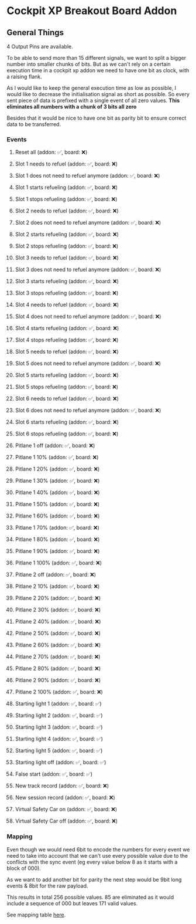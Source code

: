 # Cockpit XP Breakout Board Addon

## General Things

4 Output Pins are available.

To be able to send more than 15 different signals, we want to split a bigger number into smaller chunks of bits.
But as we can't rely on a certain execution time in a cockpit xp addon we need to have one bit as clock, with a
raising flank.

As I would like to keep the general execution time as low as possible, I would like to decrease the initialisation
signal as short as possible.
So every sent piece of data is prefixed with a single event of all zero values.
**This eliminates all numbers with a chunk of 3 bits all zero**

Besides that it would be nice to have one bit as parity bit to ensure correct data to be transferred.

### Events

1. Reset all (addon: ✅, board: ❌)

1. Slot 1 needs to refuel (addon: ✅, board: ❌)
1. Slot 1 does not need to refuel anymore (addon: ✅, board: ❌)
1. Slot 1 starts refueling (addon: ✅, board: ❌)
1. Slot 1 stops refueling (addon: ✅, board: ❌)

1. Slot 2 needs to refuel (addon: ✅, board: ❌)
1. Slot 2 does not need to refuel anymore (addon: ✅, board: ❌)
1. Slot 2 starts refueling (addon: ✅, board: ❌)
1. Slot 2 stops refueling (addon: ✅, board: ❌)

1. Slot 3 needs to refuel (addon: ✅, board: ❌)
1. Slot 3 does not need to refuel anymore (addon: ✅, board: ❌)
1. Slot 3 starts refueling (addon: ✅, board: ❌)
1. Slot 3 stops refueling (addon: ✅, board: ❌)

1. Slot 4 needs to refuel (addon: ✅, board: ❌)
1. Slot 4 does not need to refuel anymore (addon: ✅, board: ❌)
1. Slot 4 starts refueling (addon: ✅, board: ❌)
1. Slot 4 stops refueling (addon: ✅, board: ❌)

1. Slot 5 needs to refuel (addon: ✅, board: ❌)
1. Slot 5 does not need to refuel anymore (addon: ✅, board: ❌)
1. Slot 5 starts refueling (addon: ✅, board: ❌)
1. Slot 5 stops refueling (addon: ✅, board: ❌)

1. Slot 6 needs to refuel (addon: ✅, board: ❌)
1. Slot 6 does not need to refuel anymore (addon: ✅, board: ❌)
1. Slot 6 starts refueling (addon: ✅, board: ❌)
1. Slot 6 stops refueling (addon: ✅, board: ❌)

1. Pitlane 1 off (addon: ✅, board: ❌)
1. Pitlane 1 10% (addon: ✅, board: ❌)
1. Pitlane 1 20% (addon: ✅, board: ❌)
1. Pitlane 1 30% (addon: ✅, board: ❌)
1. Pitlane 1 40% (addon: ✅, board: ❌)
1. Pitlane 1 50% (addon: ✅, board: ❌)
1. Pitlane 1 60% (addon: ✅, board: ❌)
1. Pitlane 1 70% (addon: ✅, board: ❌)
1. Pitlane 1 80% (addon: ✅, board: ❌)
1. Pitlane 1 90% (addon: ✅, board: ❌)
1. Pitlane 1 100% (addon: ✅, board: ❌)

1. Pitlane 2 off (addon: ✅, board: ❌)
1. Pitlane 2 10% (addon: ✅, board: ❌)
1. Pitlane 2 20% (addon: ✅, board: ❌)
1. Pitlane 2 30% (addon: ✅, board: ❌)
1. Pitlane 2 40% (addon: ✅, board: ❌)
1. Pitlane 2 50% (addon: ✅, board: ❌)
1. Pitlane 2 60% (addon: ✅, board: ❌)
1. Pitlane 2 70% (addon: ✅, board: ❌)
1. Pitlane 2 80% (addon: ✅, board: ❌)
1. Pitlane 2 90% (addon: ✅, board: ❌)
1. Pitlane 2 100% (addon: ✅, board: ❌)

1. Starting light 1 (addon: ✅, board: ✅)
1. Starting light 2 (addon: ✅, board: ✅)
1. Starting light 3 (addon: ✅, board: ✅)
1. Starting light 4 (addon: ✅, board: ✅)
1. Starting light 5 (addon: ✅, board: ✅)
1. Starting light off (addon: ✅, board: ✅)
1. False start (addon: ✅, board: ✅)

1. New track record (addon: ✅, board: ❌)
1. New session record (addon: ✅, board: ❌)

1. Virtual Safety Car on (addon: ✅, board: ❌)
1. Virtual Safety Car off (addon: ✅, board: ❌)

### Mapping

Even though we would need 6bit to encode the numbers for every event we need to take into account that we can't use
every possible value due to the conflicts with the sync event (eg every value below 8 as it starts with a block of 000).

As we want to add another bit for parity the next step would be 9bit long events & 8bit for the raw payload.

This results in total 256 possible values. 85 are eliminated as it would include a sequence of 000 but leaves 171 valid
values.

See mapping table [here](docs/mapping.md).